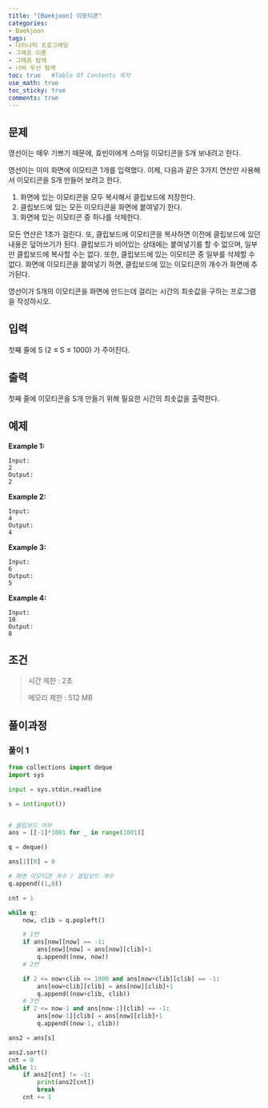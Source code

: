 ```yaml
---
title: "[Baekjoon] 이모티콘"
categories: 
- Baekjoon
tags:
- 다이나믹 프로그래밍
- 그래프 이론
- 그래프 탐색
- 너비 우선 탐색
toc: true   #Table Of Contents 목차 
use_math: true
toc_sticky: true
comments: true
---
```


## 문제

영선이는 매우 기쁘기 때문에, 효빈이에게 스마일 이모티콘을 S개 보내려고 한다.

영선이는 이미 화면에 이모티콘 1개를 입력했다. 이제, 다음과 같은 3가지 연산만 사용해서 이모티콘을 S개 만들어 보려고 한다.

1. 화면에 있는 이모티콘을 모두 복사해서 클립보드에 저장한다.
2. 클립보드에 있는 모든 이모티콘을 화면에 붙여넣기 한다.
3. 화면에 있는 이모티콘 중 하나를 삭제한다.

모든 연산은 1초가 걸린다. 또, 클립보드에 이모티콘을 복사하면 이전에 클립보드에 있던 내용은 덮어쓰기가 된다. 클립보드가 비어있는 상태에는 붙여넣기를 할 수 없으며, 일부만 클립보드에 복사할 수는 없다. 또한, 클립보드에 있는 이모티콘 중 일부를 삭제할 수 없다. 화면에 이모티콘을 붙여넣기 하면, 클립보드에 있는 이모티콘의 개수가 화면에 추가된다.

영선이가 S개의 이모티콘을 화면에 만드는데 걸리는 시간의 최솟값을 구하는 프로그램을 작성하시오.

## 입력

첫째 줄에 S (2 ≤ S ≤ 1000) 가 주어진다.

## 출력

첫째 줄에 이모티콘을 S개 만들기 위해 필요한 시간의 최솟값을 출력한다.

## 예제

**Example 1:**

```
Input: 
2
Output: 
2
```

**Example 2:**

```
Input: 
4
Output: 
4
```

**Example 3:**

```
Input:
6
Output:
5
```

**Example 4:**

```
Input:
18
Output:
8
```

## 조건

> 시간 제한 : 2초
>
> 메모리 제한 : 512 MB

## 풀이과정

### 풀이 1

```python
from collections import deque
import sys

input = sys.stdin.readline

s = int(input())


# 클립보드 여부
ans = [[-1]*1001 for _ in range(1001)]

q = deque()

ans[1][0] = 0

# 화면 이모티콘 개수 / 클립보드 개수
q.append((1,0))

cnt = 1

while q:
    now, clib = q.popleft()

    # 1번
    if ans[now][now] == -1:
        ans[now][now] = ans[now][clib]+1
        q.append((now, now))
    # 2번

    if 2 <= now+clib <= 1000 and ans[now+clib][clib] == -1:
        ans[now+clib][clib] = ans[now][clib]+1
        q.append((now+clib, clib))
    # 3번
    if 2 <= now-1 and ans[now-1][clib] == -1:
        ans[now-1][clib] = ans[now][clib]+1
        q.append((now-1, clib))

ans2 = ans[s]

ans2.sort()
cnt = 0
while 1:
    if ans2[cnt] != -1:
        print(ans2[cnt])
        break
    cnt += 1
```

